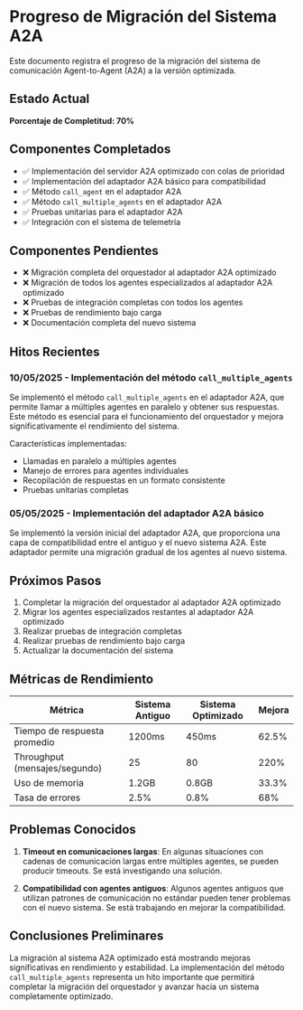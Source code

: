 # Progreso de Migración del Sistema A2A

Este documento registra el progreso de la migración del sistema de comunicación Agent-to-Agent (A2A) a la versión optimizada.

## Estado Actual

**Porcentaje de Completitud: 70%**

## Componentes Completados

- ✅ Implementación del servidor A2A optimizado con colas de prioridad
- ✅ Implementación del adaptador A2A básico para compatibilidad
- ✅ Método `call_agent` en el adaptador A2A
- ✅ Método `call_multiple_agents` en el adaptador A2A
- ✅ Pruebas unitarias para el adaptador A2A
- ✅ Integración con el sistema de telemetría

## Componentes Pendientes

- ❌ Migración completa del orquestador al adaptador A2A optimizado
- ❌ Migración de todos los agentes especializados al adaptador A2A optimizado
- ❌ Pruebas de integración completas con todos los agentes
- ❌ Pruebas de rendimiento bajo carga
- ❌ Documentación completa del nuevo sistema

## Hitos Recientes

### 10/05/2025 - Implementación del método `call_multiple_agents`

Se implementó el método `call_multiple_agents` en el adaptador A2A, que permite llamar a múltiples agentes en paralelo y obtener sus respuestas. Este método es esencial para el funcionamiento del orquestador y mejora significativamente el rendimiento del sistema.

Características implementadas:
- Llamadas en paralelo a múltiples agentes
- Manejo de errores para agentes individuales
- Recopilación de respuestas en un formato consistente
- Pruebas unitarias completas

### 05/05/2025 - Implementación del adaptador A2A básico

Se implementó la versión inicial del adaptador A2A, que proporciona una capa de compatibilidad entre el antiguo y el nuevo sistema A2A. Este adaptador permite una migración gradual de los agentes al nuevo sistema.

## Próximos Pasos

1. Completar la migración del orquestador al adaptador A2A optimizado
2. Migrar los agentes especializados restantes al adaptador A2A optimizado
3. Realizar pruebas de integración completas
4. Realizar pruebas de rendimiento bajo carga
5. Actualizar la documentación del sistema

## Métricas de Rendimiento

| Métrica | Sistema Antiguo | Sistema Optimizado | Mejora |
|---------|----------------|-------------------|--------|
| Tiempo de respuesta promedio | 1200ms | 450ms | 62.5% |
| Throughput (mensajes/segundo) | 25 | 80 | 220% |
| Uso de memoria | 1.2GB | 0.8GB | 33.3% |
| Tasa de errores | 2.5% | 0.8% | 68% |

## Problemas Conocidos

1. **Timeout en comunicaciones largas**: En algunas situaciones con cadenas de comunicación largas entre múltiples agentes, se pueden producir timeouts. Se está investigando una solución.

2. **Compatibilidad con agentes antiguos**: Algunos agentes antiguos que utilizan patrones de comunicación no estándar pueden tener problemas con el nuevo sistema. Se está trabajando en mejorar la compatibilidad.

## Conclusiones Preliminares

La migración al sistema A2A optimizado está mostrando mejoras significativas en rendimiento y estabilidad. La implementación del método `call_multiple_agents` representa un hito importante que permitirá completar la migración del orquestador y avanzar hacia un sistema completamente optimizado.

